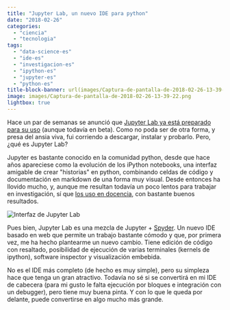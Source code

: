```yaml
---
title: "Jupyter Lab, un nuevo IDE para python"
date: "2018-02-26"
categories: 
  - "ciencia"
  - "tecnologia"
tags: 
  - "data-science-es"
  - "ide-es"
  - "investigacion-es"
  - "ipython-es"
  - "jupyter-es"
  - "python-es"
title-block-banner: url(images/Captura-de-pantalla-de-2018-02-26-13-39-22.png) 50% 50% 
image: images/Captura-de-pantalla-de-2018-02-26-13-39-22.png
lightbox: true
---
```


Hace un par de semanas se anunció que [Jupyter Lab ya está preparado para su uso](https://blog.jupyter.org/jupyterlab-is-ready-for-users-5a6f039b8906) (aunque todavía en beta). Como no poda ser de otra forma, y presa del ansia viva, fui corriendo a descargar, instalar y probarlo. Pero, ¿qué es Jupyter Lab?

Jupyter es bastante conocido en la comunidad python, desde que hace años apareciese como la evolución de los iPython notebooks, una interfaz amigable de crear "historias" en python, combinando celdas de código y documentación en markdown de una forma muy visual. Desde entonces ha llovido mucho, y, aunque me resultan todavía un poco lentos para trabajar en investigación, sí que [los uso en docencia](https://github.com/pakitochus/practicas-RI), con bastante buenos resultados.

![Interfaz de Jupyter Lab](images/Captura-de-pantalla-de-2018-02-26-13-39-22-1024x582.png)

Pues bien, Jupyter Lab es una mezcla de Jupyter + [Spyder](http://wpd.ugr.es/~fjesusmartinez/es/2016/04/como-conectar-a-un-kernel-remoto-de-ipython-en-spyder/). Un nuevo IDE basado en web que permite un trabajo bastante cómodo y que, por primera vez, me ha hecho plantearme un nuevo cambio. Tiene edición de código con resaltado, posibilidad de ejecución de varias terminales (kernels de ipython), software inspector y visualización embebida.

No es el IDE más completo (de hecho es muy simple), pero su simpleza hace que tenga un gran atractivo. Todavía no sé si se convertirá en mi IDE de cabecera (para mi gusto le falta ejecución por bloques e integración con un debugger), pero tiene muy buena pinta. Y con lo que le queda por delante, puede convertirse en algo mucho más grande.
